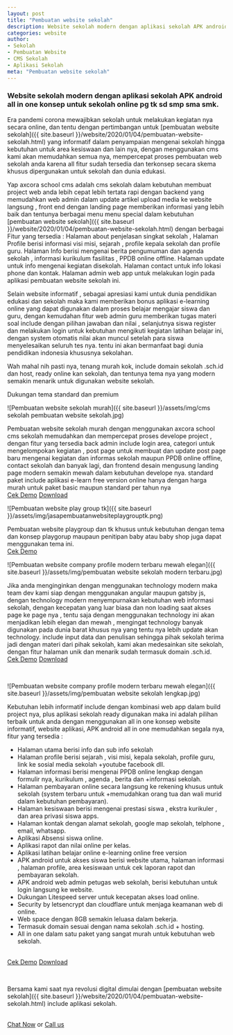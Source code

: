 ```yaml
---
layout: post
title: "Pembuatan website sekolah"
description: Website sekolah modern dengan aplikasi sekolah APK android all in one konsep untuk sekolah online modern pg tk sd smp sma smk.
categories: website
author:
- Sekolah
- Pembuatan Website
- CMS Sekolah
- Aplikasi Sekolah
meta: "Pembuatan website sekolah"
---
```

### Website sekolah modern dengan aplikasi sekolah APK android all in one konsep untuk sekolah online pg tk sd smp sma smk.

Era pandemi corona mewajibkan sekolah untuk melakukan kegiatan nya secara online, dan tentu dengan pertimbangan untuk [pembuatan website sekolah]({{ site.baseurl }}/website/2020/01/04/pembuatan-website-sekolah.html) yang informatif dalam penyampaian mengenai sekolah hingga kebutuhan untuk area kesiswaan dan lain nya, dengan menggunakan cms kami akan memudahkan semua nya, mempercepat proses pembuatan web sekolah anda karena all fitur sudah tersedia dan terkonsep secara skema khusus dipergunakan untuk sekolah dan dunia edukasi.

Yap axcora school cms adalah cms sekolah dalam kebutuhan membuat project web anda lebih cepat lebih tertata rapi dengan backend yang memudahkan web admin dalam update artikel upload media ke website langsung , front end dengan landing page memberikan informasi yang lebih baik dan tentunya berbagai menu menu special dalam kebutuhan [pembuatan website sekolah]({{ site.baseurl }}/website/2020/01/04/pembuatan-website-sekolah.html) dengan berbagai Fitur yang tersedia : Halaman about penjelasan singkat sekolah , Halaman Profile berisi informasi visi misi, sejarah , profile kepala sekolah dan profile guru. Halaman Info berisi mengenai berita pengumuman dan agenda sekolah , informasi kurikulum fasilitas , PPDB online offline. Halaman update untuk info mengenai kegiatan disekolah. Halaman contact untuk info lokasi phone dan kontak. Halaman admin web app untuk melakukan login pada aplikasi pembuatan website sekolah ini.

Selain website informatif , sebagai apresiasi kami untuk dunia pendidikan edukasi dan sekolah maka kami memberikan bonus aplikasi e-learning online yang dapat digunakan dalam proses belajar mengajar siswa dan guru, dengan kemudahan fitur web admin guru memberikan tugas materi soal include dengan pilihan jawaban dan nilai , selanjutnya siswa register dan melakukan login untuk kebutuhan mengikuti kegiatan latihan belajar ini, dengan system otomatis nilai akan muncul setelah para siswa menyelesaikan seluruh tes nya. tentu ini akan bermanfaat bagi dunia pendidikan indonesia khususnya sekolahan.

Wah mahal nih pasti nya, tenang murah kok, include domain sekolah .sch.id dan host, ready online kan sekolah, dan tentunya tema nya yang modern semakin menarik untuk digunakan website sekolah.

Dukungan tema standard dan premium

![Pembuatan website sekolah murah]({{ site.baseurl }}/assets/img/cms sekolah pembuatan website sekolah.jpg)

Pembuatan website sekolah murah dengan menggunakan axcora school cms sekolah memudahkan dan mempercepat proses develope project , dengan fitur yang tersedia back admin include login area, categori untuk mengelompokan kegiatan , post page untuk membuat dan update post page baru mengenai kegiatan dan informas sekolah maupun PPDB online offline, contact sekolah dan banyak lagi, dan frontend desain mengusung landing page modern semakin mewah dalam kebutuhan develope nya. standard paket include aplikasi e-learn free version online hanya dengan harga murah untuk paket basic maupun standard per tahun nya 
<br/><a href="https://www.youtube.com/watch?v=k5ShqrpbDIs&t=13s" target="_blank" class="border border-dark text-dark p-1">Cek Demo</a> <a href="https://mesinkasir.github.io/e-catalog/cmssekolah.pdf" target="_blank" class="border border-dark text-dark p-1">Download</a>
<br/>

![Pembuatan website play group tk]({{ site.baseurl }}/assets/img/jasapembuatanwebsiteplaygrouptk.png)

Pembuatan website playgroup dan tk khusus untuk kebutuhan dengan tema dan konsep playgorup maupaun penitipan baby atau baby shop juga dapat menggunakan tema ini.
<br/><a href="https://youtu.be/GdxhfSdSFtE" target="_blank" class="border border-dark text-dark p-1">Cek Demo</a>
<br/>

![Pembuatan website company profile modern terbaru mewah elegan]({{ site.baseurl }}/assets/img/pembuatan website sekolah modern terbaru.jpg)

Jika anda menginginkan dengan menggunakan technology modern maka team dev kami siap dengan menggunakan angular maupun gatsby js, dengan technology modern menyempurnakan kebutuhan web informasi sekolah, dengan kecepatan yang luar biasa dan non loading saat akses page ke page nya , tentu saja dengan menggunakan technology ini akan menjadikan lebih elegan dan mewah , mengingat technology banyak digunakan pada dunia barat khusus nya yang tentu nya lebih update akan technology. include input data dan penulisan sehingga pihak sekolah terima jadi dengan materi dari pihak sekolah, kami akan medesainkan site sekolah, dengan fitur halaman unik dan menarik sudah termasuk domain .sch.id. 
<br/><a href="https://www.youtube.com/watch?v=18CVrUKY9V0" target="_blank" class="border border-dark text-dark p-1">Cek Demo</a> <a href="https://mesinkasir.github.io/e-catalog/axcora web sekolah price list.pdf" target="_blank" class="border border-dark text-dark p-1">Download</a>

<br/>


![Pembuatan website company profile modern terbaru mewah elegan]({{ site.baseurl }}/assets/img/pembuatan website sekolah lengkap.jpg)

Kebutuhan lebih informatif include dengan kombinasi web app dalam build project nya, plus aplikasi sekolah ready digunakan maka ini adalah pilihan terbaik untuk anda dengan menggunakan all in one konsep website informatif, website aplikasi, APK android all in one memudahkan segala nya, fitur yang tersedia : 

   + Halaman utama berisi info dan sub info sekolah
   + Halaman profile berisi sejarah , visi misi, kepala sekolah, profile guru, link ke sosial media sekolah +youtube facebook dll.
   + Halaman informasi berisi mengenai PPDB online lengkap dengan formulir nya, kurikulum , agenda , berita dan +informasi sekolah.
   + Halaman pembayaran online secara langsung ke rekening khusus untuk sekolah (system terbaru untuk +memudahkan orang tua dan wali murid dalam kebutuhan pembayaran).
   + Halaman kesiswaan berisi mengenai prestasi siswa , ekstra kurikuler , dan area privasi siswa apps.
   + Halaman kontak dengan alamat sekolah, google map sekolah, telphone , email, whatsapp.
   + Aplikasi Absensi siswa online.
   + Aplikasi rapot dan nilai online per kelas.
   + Aplikasi latihan belajar online e-learning online free version
   + APK android untuk akses siswa berisi website utama, halaman informasi , halaman profile, area kesiswaan untuk cek laporan rapot dan pembayaran sekolah. 
   + APK android web admin petugas web sekolah, berisi kebutuhan untuk login langsung ke website.
   + Dukungan Litespeed server untuk kecepatan akses load online.
   + Security by letsencrypt dan cloudflare untuk menjaga keamanan web di online.
   + Web space dengan 8GB semakin leluasa dalam bekerja.
   + Termasuk domain sesuai dengan nama sekolah .sch.id + hosting.
   + All in one dalam satu paket yang sangat murah untuk kebutuhan web sekolah.

<br/><a href="https://www.youtube.com/watch?v=IK77uOvJ-pU" target="_blank" class="border border-dark text-dark p-1">Cek Demo</a>  <a href="https://mesinkasir.github.io/e-catalog/Web App Sekolah - Axcora technology.pdf" target="_blank" class="border border-dark text-dark p-1">Download</a>

<br/>


Bersama kami saat nya revolusi digital dimulai dengan [pembuatan website sekolah]({{ site.baseurl }}/website/2020/01/04/pembuatan-website-sekolah.html) include aplikasi sekolah.


<br/><a href="https://wa.me/6285646104747" target="_blank" class="border border-dark text-dark p-1">Chat Now</a> or <a href="tel:+6285331361404" target="_blank" class="border border-dark text-dark p-1">Call us</a>